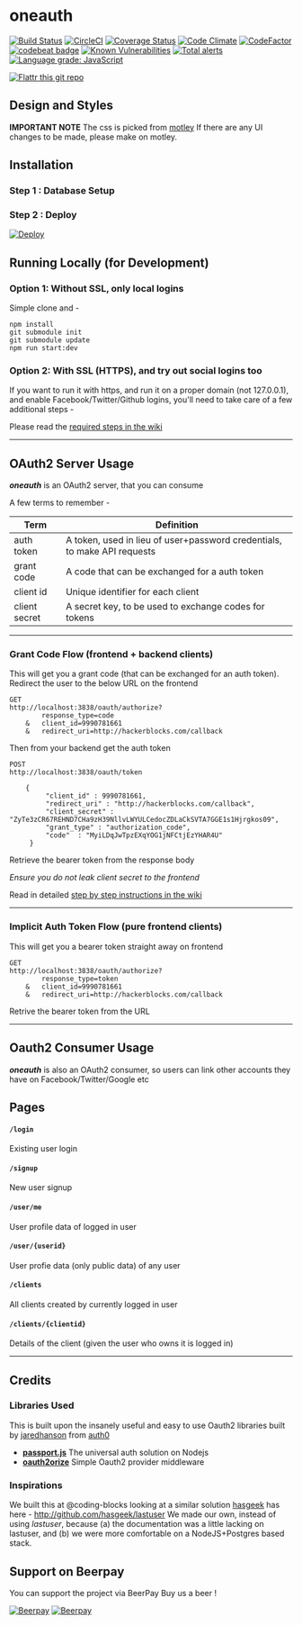 # oneauth
[![Build Status](https://travis-ci.org/coding-blocks/oneauth.svg)](https://travis-ci.org/coding-blocks/oneauth)
[![CircleCI](https://circleci.com/gh/coding-blocks/oneauth.svg?style=svg)](https://circleci.com/gh/coding-blocks/oneauth)
[![Coverage Status](https://codecov.io/github/coding-blocks/oneauth/badge.svg)](https://codecov.io/gh/coding-blocks/oneauth)
[![Code Climate](https://lima.codeclimate.com/github/coding-blocks/oneauth/badges/gpa.svg)](https://lima.codeclimate.com/github/coding-blocks/oneauth)
[![CodeFactor](https://www.codefactor.io/repository/github/coding-blocks/oneauth/badge)](https://www.codefactor.io/repository/github/coding-blocks/oneauth)
[![codebeat badge](https://codebeat.co/badges/93d5f023-5bab-40c0-9c65-aeb724814bd3)](https://codebeat.co/projects/github-com-coding-blocks-oneauth-master)
[![Known Vulnerabilities](https://snyk.io/test/github/coding-blocks/oneauth/badge.svg)](https://snyk.io/test/github/coding-blocks/oneauth)
[![Total alerts](https://img.shields.io/lgtm/alerts/g/coding-blocks/oneauth.svg?logo=lgtm&logoWidth=18)](https://lgtm.com/projects/g/coding-blocks/oneauth/alerts/)
[![Language grade: JavaScript](https://img.shields.io/lgtm/grade/javascript/g/coding-blocks/oneauth.svg?logo=lgtm&logoWidth=18)](https://lgtm.com/projects/g/coding-blocks/oneauth/context:javascript)

[![Flattr this git repo](http://api.flattr.com/button/flattr-badge-large.png)](https://flattr.com/submit/auto?user_id=championswimmer&url=https://github.com/coding-blocks/oneauth&title=oneauth&language=&tags=github&category=software)

## Design and Styles

**IMPORTANT NOTE** The css is picked from [motley](https://github.com/coding-blocks/motley)
If there are any UI changes to be made, please make on motley.

## Installation

### Step 1 : Database Setup

### Step 2 : Deploy
[![Deploy](https://www.herokucdn.com/deploy/button.svg)](https://heroku.com/deploy)

## Running Locally (for Development)

### Option 1: Without SSL, only local logins
Simple clone and  -

```
npm install
git submodule init
git submodule update
npm run start:dev
```

### Option 2: With SSL (HTTPS), and try out social logins too

If you want to run it with https, and run it on a proper domain
(not 127.0.0.1), and enable Facebook/Twitter/Github logins, you'll need to take care of
a few additional steps -

Please read the [required steps in the wiki](https://github.com/coding-blocks/oneauth/wiki/)

-------------------------

## OAuth2 Server Usage
_**oneauth**_ is an OAuth2 server, that you can consume

A few terms to remember -

| Term | Definition |
| -----|------------|
| auth token | A token, used in lieu of user+password credentials, to make API requests |
| grant code | A code that can be exchanged for a auth token |
| client id | Unique identifier for each client |
| client secret| A secret key, to be used to exchange codes for tokens |

-------------------------

### Grant Code Flow (frontend + backend clients)
This will get you a grant code (that can be exchanged for an auth token).
Redirect the user to the below URL on the frontend
```
GET
http://localhost:3838/oauth/authorize?
        response_type=code
    &   client_id=9990781661
    &   redirect_uri=http://hackerblocks.com/callback
```
Then from your backend get the auth token
```
POST
http://localhost:3838/oauth/token

    {
         "client_id" : 9990781661,
         "redirect_uri" : "http://hackerblocks.com/callback",
         "client_secret" : "ZyTe3zCR67REHND7CHa9zH39NllvLWYULCedocZDLaCkSVTA7GGE1s1Hjrgkos09",
         "grant_type" : "authorization_code",
         "code"  : "MyiLDqJwTpzEXqYOG1jNFCtjEzYHAR4U"
     }
```
Retrieve the bearer token from the response body

_Ensure you do not leak client secret
to the frontend_

Read in detailed [step by step instructions in the wiki](wiki)

-------------------------

### Implicit Auth Token Flow (pure frontend clients)
This will get you a bearer token straight away on frontend
```
GET
http://localhost:3838/oauth/authorize?
        response_type=token
    &   client_id=9990781661
    &   redirect_uri=http://hackerblocks.com/callback
```
Retrive the bearer token from the URL

-------------------------


## Oauth2 Consumer Usage
_**oneauth**_ is also an OAuth2 consumer, so users can link other accounts
they have on Facebook/Twitter/Google etc

## Pages

#### `/login`
Existing user login

#### `/signup`
New user signup

#### `/user/me`
User profile data of logged in user

#### `/user/{userid}`
User profie data (only public data) of any user

#### `/clients`
All clients created by currently logged in user

#### `/clients/{clientid}`
Details of the client (given the user who owns it is logged in)

-------------------------

## Credits
### Libraries Used
This is built upon the insanely useful and easy to use Oauth2 libraries
built by [jaredhanson](http://github.com/jaredhanson) from [auth0](http://github.com/auth0)
 - **[passport.js](https://github.com/jaredhanson/passport)** The universal auth solution on Nodejs
 - **[oauth2orize](https://github.com/jaredhanson/oauth2orize)** Simple Oauth2 provider middleware

### Inspirations
We built this at @coding-blocks looking at a similar solution [hasgeek](http://github.com/hasgeek)
has here - http://github.com/hasgeek/lastuser
We made our own, instead of using _lastuser_, because (a) the documentation
was a little lacking on lastuser, and (b) we were more comfortable on a
NodeJS+Postgres based stack.

## Support on Beerpay
You can support the project via BeerPay
Buy us a beer !

[![Beerpay](https://beerpay.io/coding-blocks/oneauth/badge.svg?style=beer-square)](https://beerpay.io/coding-blocks/oneauth)  [![Beerpay](https://beerpay.io/coding-blocks/oneauth/make-wish.svg?style=flat-square)](https://beerpay.io/coding-blocks/oneauth?focus=wish)
